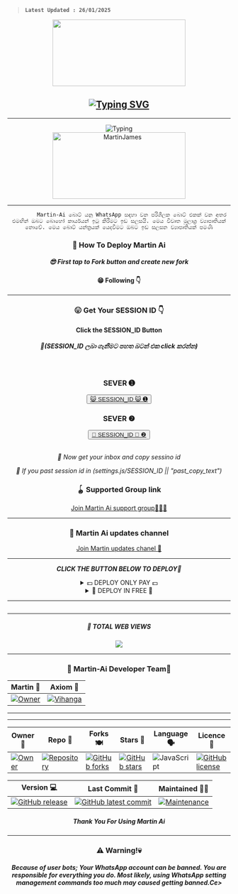 > **`Latest Updated : 26/01/2025`**
<div align="center">
	<h3🤡Martin-Ai WhatsApp Bot🤡<b/h3>
<img src="" width="300" height="150">
</div>
<div align="center">
</p>
	
## [![Typing SVG](https://readme-typing-svg.herokuapp.com?font=Rockstar-ExtraBold&color=F00&lines=HELLO+I+AM+MARTIN+JAMES+SIR)](https://git.io/typing-svg)

<hr>
<img src="https://readme-typing-svg.herokuapp.com?size=33&width=1000&lines=Welcome+To+Martin+Ai...;Created+by+Martin+James+sir...;World+Best+Whatsapp+Ai+Bot...;Simple+Java+Script+Bot...;Simple+And+Fast+Deploy...;Thank+You+For+Choosing+Martin+Ai..."
            alt="Typing">

<div align="center">
	<img src="https://moe-counter.glitch.me/get/@Anya_v2-Md?theme=gelbooru" width="300" height="150" alt="MartinJames">
</div>

<hr>

			Martin-Ai බොට් යනු WhatsApp සඳහා වන පරිශීලක බොට් එකක් වන අතර එමඟින් ඔබට බොහෝ කාර්යයන් ඉටු කිරීමට ඉඩ සලසයි. මෙය විවෘත මූලාශ්‍ර ව්‍යාපෘතියක් නොවේ. මෙය බොට් යන්ත්‍රයක් යෙදවීමට ඔබට ඉඩ සලසන ව්‍යාපෘතියක් පමණි
       
<h3>🤖 How To Deploy Martin Ai </h3>

<h5>😎 First tap to Fork button and create new fork</h5>

<h4>😁 Following 👇</h4>
<hr>	
<h3>😛 Get Your SESSION ID 👇</h3> 
<h4>Click the SESSION_ID Button</h4>
<h5>🌸(SESSION_ID ලබා ගැනීමට පහත බටන් එක click කරන්න)</h5> 
<br>
<h3>SEVER ➊</h3>
<div align="center">
<button><tr><a href="https://webpair-mega-jxq2.onrender.com">😺 SESSION_ID 😺 ➊</a></tr></button>
<br>
<h3>SEVER ❷</h3>
<div align="center">
<button><tr><a href="https://webpair-mega-jxq2.onrender.com">🐍 SESSION_ID 🐍 ❷</a></tr></button>
</div>
<br>

*🐔 Now get your inbox and copy sessino id*

*🤔 If you past session id in (settings.js/SESSION_ID || "past_copy_text")*

<h3>🪀 Supported Group link </h3>
<a href="https://whatsapp.com/channel/0029VakqJCoAO7RCtUOwFW0N">Join Martin Ai support group🧘🏻‍♂️</a>
<hr>
<h3>🎲 Martin Ai updates channel </h3>
<a href="https://whatsapp.com/channel/0029VakqJCoAO7RCtUOwFW0N">Join Martin updates chanel 🐓</a>
<hr>

***CLICK THE BUTTON BELOW TO DEPLOY🐥***

 <details close>
<summary>💵 DEPLOY ONLY PAY 💵</summary>
	 
--------	 
1.  #### DEPLOY IN HEROKU 

[![Deploy](https://www.herokucdn.com/deploy/button.svg)](https://heroku.com/deploy?template=new)

--------
2.  #### DEPLOY IN REPLIT

   <a href='https://repl.it/github/GlobalTechInfo/SUHAIL-XMD' target="_blank"><img alt='DEPLOY' src='https://img.shields.io/badge/-REPLIT-orange?style=for-the-badge&logo=replit&logoColor=white'/></a>

--------
3.  #### DEPLOY IN KOYEB

<a href='https://app.koyeb.com/auth/signin' target="_blank"><img alt='DEPLOY' src='https://img.shields.io/badge/-KOYEB-blue?style=for-the-badge&logo=koyeb&logoColor=white'/></a>

--------
4.  #### DEPLOY IN GLITCH

<a href='https://glitch.com/signup' target="_blank"><img alt='DEPLOY' src='https://img.shields.io/badge/GLITCH-h?color=pink&style=for-the-badge&logo=glitch'/></a></p>

--------

5.  #### DEPLOY TO CODESPACE

<a href='https://github.com/codespaces/new' target="_blank"><img alt='DEPLOY' src='https://img.shields.io/badge/CODESPACE-h?color=navy&style=for-the-badge&logo=visualstudiocode'/></a></p>

--------

6. #### DEPLOY TO RENDER

<a href='https://dashboard.render.com' target="_blank"><img alt='DEPLOY' src='https://img.shields.io/badge/RENDER-h?color=maroon&style=for-the-badge&logo=render'/></a></p>

--------
7. #### DEPLOY TO RAILWAY

<a href='https://railway.app/new' target="_blank"><img alt='DEPLOY' src='https://img.shields.io/badge/RAILWAY-h?color=black&style=for-the-badge&logo=railway'/></a></p>

--------
</details>
<details close>
<summary>💎 DEPLOY IN FREE 💎</summary>

<h5>⚙️ Deploy Free Koyeb👇</h5>
<a href="http://koyeb.com" ><img src="https://i.ibb.co/t4KftP0/images.png width="50" height="25"></a>
<hr>
<h5>🪚 Deploy Free Workflows 👇</h5>

```
name: Node.js CI

on:
  push:
    branches:
      - main
  pull_request:
    branches:
      - main

jobs:
  build:

    runs-on: ubuntu-latest

    strategy:
      matrix:
        node-version: [20.x]

    steps:
    - name: Checkout repository
      uses: actions/checkout@v3

    - name: Set up Node.js
      uses: actions/setup-node@v3
      with:
        node-version: ${{ matrix.node-version }}

    - name: Install dependencies
      run: npm install

    - name: Start application
      run: npm start
```	
</details>
<hr>
<img src="http://readme-typing-svg.herokuapp.com?color=d1fa02&center=true&vCenter=true&multiline=false&lines=Created+By+MartinJames_Min" alt="">
<hr>

<h5>🧿 TOTAL WEB VIEWS</h5>
<img src="https://profile-counter.glitch.me/Martin/count.svg" center>

<hr>

<div align="center">
<h3>🤖 Martin-Ai Developer Team👤</h3>

| Martin 👤              | Axiom 👤              |
|---------------------|---------------------|
[![Owner](https://files.catbox.moe/py4j88.jpeg)](https://github.com/Martin-James-Tech) | [![Vihanga](https://files.catbox.moe/pimqjp.jpeg)](https://github.com/Martin-James-Tech) |
</div>
<hr>

<hr>

<div align="center">
    
| Owner 👤             | Repo 🤖              | Forks 🍽️             | Stars 🌟            | Language 🗣️        | Licence 🪪              
|----------------------|----------------------|----------------------|---------------------|---------------------|---------------------|
| [![Owner](https://files.catbox.moe/vjwpj6.jpeg)](https://github.com/Martin-James-Tech) | [![Repository](https://img.shields.io/badge/Repo-Alexa-red.svg)](https://github.com/Martin-James-Tech) | [![GitHub forks](https://badgen.net/github/forks/sadiyamin/Alexa/)](https://GitHub.com/sadiyamin/Alexa/network/) | [![GitHub stars](https://badgen.net/github/stars/sadiyamin/Alexa)](https://GitHub.com/sadiyamin/Alexa/stargazers/) | ![JavaScript](https://img.shields.io/badge/javascript-%23323330.svg?style=for-the-badge&logo=javascript&logoColor=%23F7DF1E) | [![GitHub license](https://img.shields.io/github/license/PikaBotz/anya_v2-md.svg)](https://github.com/sadiyamin/Alexa/blob/master/LICENSE) 

| Version 💻              | Last Commit 💫              | Maintained 🤌🏻             |
|---------------------|---------------------|---------------------|
| [![GitHub release](https://img.shields.io/github/release/sadiyamin/Alexa.svg)](https://GitHub.com/sadiyamin/Alexa/releases/) | [![GitHub latest commit](https://badgen.net/github/last-commit/sadiyamin/Alexa)](https://GitHub.com/sadiyamin/Alexa/commit/) | [![Maintenance](https://img.shields.io/badge/maintained%3F-yes-green.svg)](https://GitHub.com/sadiyamin/Alexa/graphs/commit-activity) |


</div>

<h5>Thank You For Using Martin Ai</h5>

<hr>

<h3>⚠️ Warning!💀</h3>

<h5>Because of user bots; Your WhatsApp account can be banned. You are responsible for everything you do. Most likely, using WhatsApp setting management commands too much may caused getting banned.Ce>
